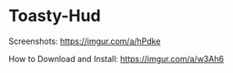 # Toasty-Hud
Screenshots: https://imgur.com/a/hPdke

How to Download and Install: https://imgur.com/a/w3Ah6
